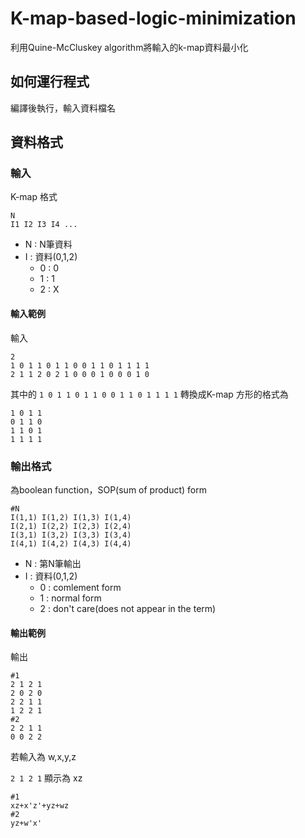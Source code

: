 # K-map-based-logic-minimization
利用Quine-McCluskey algorithm將輸入的k-map資料最小化
## 如何運行程式
編譯後執行，輸入資料檔名

## 資料格式
### 輸入

K-map 格式
```
N
I1 I2 I3 I4 ... 
```
* N : N筆資料
* I : 資料(0,1,2)
  * 0 : 0
  * 1 : 1
  * 2 : X

#### 輸入範例
輸入
```
2
1 0 1 1 0 1 1 0 0 1 1 0 1 1 1 1
2 1 1 2 0 2 1 0 0 0 1 0 0 0 1 0
```
其中的
`1 0 1 1 0 1 1 0 0 1 1 0 1 1 1 1`
轉換成K-map 方形的格式為
```
1 0 1 1
0 1 1 0
1 1 0 1
1 1 1 1
```

### 輸出格式
為boolean function，SOP(sum of product) form
```
#N
I(1,1) I(1,2) I(1,3) I(1,4)
I(2,1) I(2,2) I(2,3) I(2,4)
I(3,1) I(3,2) I(3,3) I(3,4)
I(4,1) I(4,2) I(4,3) I(4,4)
```

* N : 第N筆輸出
* I : 資料(0,1,2)
  * 0 : comlement form
  * 1 : normal form
  * 2 : don't care(does not appear in the term)

#### 輸出範例
輸出
```
#1
2 1 2 1
2 0 2 0
2 2 1 1
1 2 2 1
#2
2 2 1 1
0 0 2 2
```

若輸入為 w,x,y,z

`2 1 2 1` 顯示為 xz
```
#1
xz+x'z'+yz+wz
#2
yz+w'x'
```

